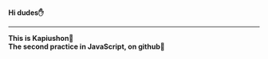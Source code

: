 <b> Hi dudes✋ <b/> <br/>
<hr>
This is Kapiushon🏹 <br/>
The second practice in JavaScript, on github🎃

